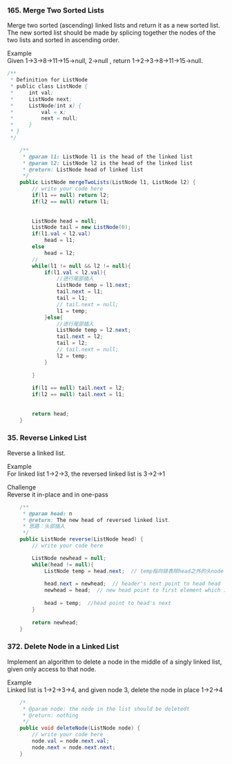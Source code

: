 
### 165. Merge Two Sorted Lists
Merge two sorted (ascending) linked lists and return it as a new sorted list. The new sorted list should be made by splicing together the nodes of the two lists and sorted in ascending order.  
  
Example  
Given 1->3->8->11->15->null, 2->null , return 1->2->3->8->11->15->null.  
```Java
/**
 * Definition for ListNode
 * public class ListNode {
 *     int val;
 *     ListNode next;
 *     ListNode(int x) {
 *         val = x;
 *         next = null;
 *     }
 * }
 */

    /**
     * @param l1: ListNode l1 is the head of the linked list
     * @param l2: ListNode l2 is the head of the linked list
     * @return: ListNode head of linked list
     */
    public ListNode mergeTwoLists(ListNode l1, ListNode l2) {
        // write your code here
        if(l1 == null) return l2;
        if(l2 == null) return l1;
        
        
        ListNode head = null;
        ListNode tail = new ListNode(0);
        if(l1.val < l2.val)
            head = l1;
        else
            head = l2;
        //    
        while(l1 != null && l2 != null){
            if(l1.val < l2.val){ 
                //进行尾部插入
                ListNode temp = l1.next;
                tail.next = l1;
                tail = l1;
                // tail.next = null;
                l1 = temp;
            }else{
                //进行尾部插入
                ListNode temp = l2.next;
                tail.next = l2;
                tail = l2;
                // tail.next = null;
                l2 = temp;
            }
                
        }
        
        if(l1 == null) tail.next = l2;
        if(l2 == null) tail.next = l1;
        
        
        return head;
    }
```


### 35. Reverse Linked List
Reverse a linked list.  
  
Example  
For linked list 1->2->3, the reversed linked list is 3->2->1  
  
Challenge  
Reverse it in-place and in one-pass  
```Java
    /**
     * @param head: n
     * @return: The new head of reversed linked list.
     * 思路：头部插入
     */
    public ListNode reverse(ListNode head) {
        // write your code here

        ListNode newhead = null;
        while(head != null){
            ListNode temp = head.next;  // temp指向链表除head之外的头node
            
            head.next = newhead;  // header's next point to head head
            newhead = head;  // new head point to first element which is temp
            
            head = temp;  //head point to head's next
        }
        
        return newhead;
    }
```


### 372. Delete Node in a Linked List
Implement an algorithm to delete a node in the middle of a singly linked list, given only access to that node.  
  
Example  
Linked list is 1->2->3->4, and given node 3, delete the node in place 1->2->4  
```Java
    /*
     * @param node: the node in the list should be deletedt
     * @return: nothing
     */
    public void deleteNode(ListNode node) {
        // write your code here
        node.val = node.next.val;
        node.next = node.next.next;
    }
```
